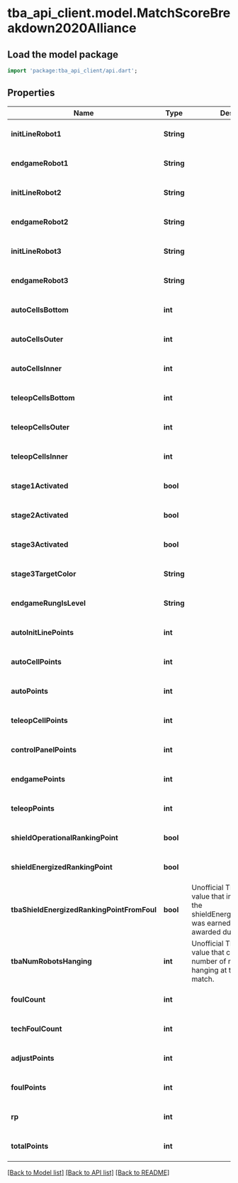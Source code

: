 # tba_api_client.model.MatchScoreBreakdown2020Alliance

## Load the model package

```dart
import 'package:tba_api_client/api.dart';
```

## Properties

| Name                                       | Type       | Description                                                                                                                        | Notes                       |
| ------------------------------------------ | ---------- | ---------------------------------------------------------------------------------------------------------------------------------- | --------------------------- |
| **initLineRobot1**                         | **String** |                                                                                                                                    | [optional][default to null] |
| **endgameRobot1**                          | **String** |                                                                                                                                    | [optional][default to null] |
| **initLineRobot2**                         | **String** |                                                                                                                                    | [optional][default to null] |
| **endgameRobot2**                          | **String** |                                                                                                                                    | [optional][default to null] |
| **initLineRobot3**                         | **String** |                                                                                                                                    | [optional][default to null] |
| **endgameRobot3**                          | **String** |                                                                                                                                    | [optional][default to null] |
| **autoCellsBottom**                        | **int**    |                                                                                                                                    | [optional][default to null] |
| **autoCellsOuter**                         | **int**    |                                                                                                                                    | [optional][default to null] |
| **autoCellsInner**                         | **int**    |                                                                                                                                    | [optional][default to null] |
| **teleopCellsBottom**                      | **int**    |                                                                                                                                    | [optional][default to null] |
| **teleopCellsOuter**                       | **int**    |                                                                                                                                    | [optional][default to null] |
| **teleopCellsInner**                       | **int**    |                                                                                                                                    | [optional][default to null] |
| **stage1Activated**                        | **bool**   |                                                                                                                                    | [optional][default to null] |
| **stage2Activated**                        | **bool**   |                                                                                                                                    | [optional][default to null] |
| **stage3Activated**                        | **bool**   |                                                                                                                                    | [optional][default to null] |
| **stage3TargetColor**                      | **String** |                                                                                                                                    | [optional][default to null] |
| **endgameRungIsLevel**                     | **String** |                                                                                                                                    | [optional][default to null] |
| **autoInitLinePoints**                     | **int**    |                                                                                                                                    | [optional][default to null] |
| **autoCellPoints**                         | **int**    |                                                                                                                                    | [optional][default to null] |
| **autoPoints**                             | **int**    |                                                                                                                                    | [optional][default to null] |
| **teleopCellPoints**                       | **int**    |                                                                                                                                    | [optional][default to null] |
| **controlPanelPoints**                     | **int**    |                                                                                                                                    | [optional][default to null] |
| **endgamePoints**                          | **int**    |                                                                                                                                    | [optional][default to null] |
| **teleopPoints**                           | **int**    |                                                                                                                                    | [optional][default to null] |
| **shieldOperationalRankingPoint**          | **bool**   |                                                                                                                                    | [optional][default to null] |
| **shieldEnergizedRankingPoint**            | **bool**   |                                                                                                                                    | [optional][default to null] |
| **tbaShieldEnergizedRankingPointFromFoul** | **bool**   | Unofficial TBA-computed value that indicates whether the shieldEnergizedRankingPoint was earned normally or awarded due to a foul. | [optional][default to null] |
| **tbaNumRobotsHanging**                    | **int**    | Unofficial TBA-computed value that counts the number of robots who were hanging at the end of the match.                           | [optional][default to null] |
| **foulCount**                              | **int**    |                                                                                                                                    | [optional][default to null] |
| **techFoulCount**                          | **int**    |                                                                                                                                    | [optional][default to null] |
| **adjustPoints**                           | **int**    |                                                                                                                                    | [optional][default to null] |
| **foulPoints**                             | **int**    |                                                                                                                                    | [optional][default to null] |
| **rp**                                     | **int**    |                                                                                                                                    | [optional][default to null] |
| **totalPoints**                            | **int**    |                                                                                                                                    | [optional][default to null] |

[[Back to Model list]](../README.md#documentation-for-models) [[Back to API list]](../README.md#documentation-for-api-endpoints) [[Back to README]](../README.md)
